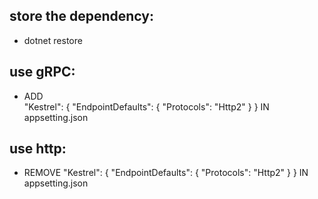 ## store the dependency:
  - dotnet restore

## use gRPC:
  - ADD  
  "Kestrel": {
    "EndpointDefaults": {
      "Protocols": "Http2"
    }
  } 
  IN appsetting.json

## use http:
  - REMOVE
  "Kestrel": {
    "EndpointDefaults": {
      "Protocols": "Http2"
    }
  } 
  IN appsetting.json
